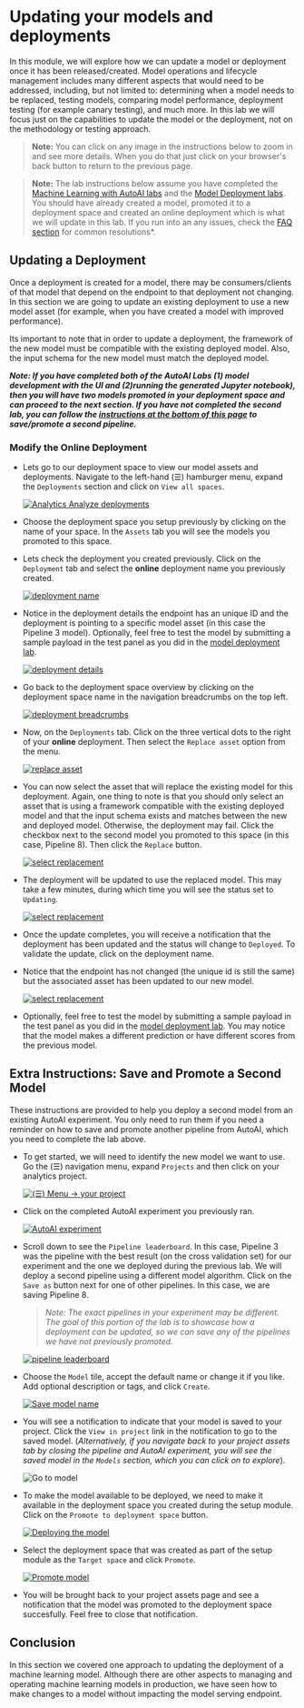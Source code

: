 # Updating your models and deployments

In this module, we will explore how we can update a model or deployment once it has been released/created. Model operations and lifecycle management includes many different aspects that would need to be addressed, including, but not limited to: determining when a model needs to be replaced, testing models, comparing model performance, deployment testing (for example canary testing), and much more. In this lab we will focus just on the capabilities to update the model or the deployment, not on the methodology or testing approach.

> **Note:** You can click on any image in the instructions below to zoom in and see more details. When you do that just click on your browser's back button to return to the previous page.

> **Note:** The lab instructions below assume you have completed the [Machine Learning with AutoAI labs](../ml-model-development-autoai/README.md) and the [Model Deployment labs](../ml-model-deployment/README.md). You should have already created a model, promoted it to a deployment space and created an online deployment which is what we will update in this lab. If you run into an any issues, check the [FAQ section](../faq/README.md) for common resolutions*.

## Updating a Deployment

Once a deployment is created for a model, there may be consumers/clients of that model that depend on the endpoint to that deployment not changing. In this section we are going to update an existing deployment to use a new model asset (for example, when you have created a model with improved performance).

Its important to note that in order to update a deployment, the framework of the new model must be compatible with the existing deployed model. Also, the input schema for the new model must match the deployed model.

***Note: If you have completed both of the AutoAI Labs (1) model development with the UI and (2)running the generated Jupyter notebook), then you will have two models promoted in your deployment space and can proceed to the next section. If you have not completed the second lab, you can follow the [instructions at the bottom of this page](#extra-instructions:-save-and-promote-a-second-model) to save/promote a second pipeline.***

### Modify the Online Deployment

* Lets go to our deployment space to view our model assets and deployments. Navigate to the left-hand (☰) hamburger menu, expand the `Deployments` section and click on `View all spaces`.

    [![Analytics Analyze deployments](../images/navigation/menu-analytics-deployments.png)](../images/navigation/menu-analytics-deployments.png)

* Choose the deployment space you setup previously by clicking on the name of your space. In the `Assets` tab you will see the models you promoted to this space.

* Lets check the deployment you created previously. Click on the `Deployment` tab and select the **online** deployment name you previously created.

    [![deployment name](../images/deployment/deployment-name-overview.png)](../images/deployment/deployment-name-overview.png)

* Notice in the deployment details the endpoint has an unique ID and the deployment is pointing to a specific model asset (in this case the Pipeline 3 model). Optionally, feel free to test the model by submitting a sample payload in the test panel as you did in the [model deployment lab](../ml-model-deployment/README.md#test-online-model-deployment).

    [![deployment details](../images/deployment/deployment-name-details.png)](../images/deployment/deployment-name-details.png)

* Go back to the deployment space overview by clicking on the deployment space name in the navigation breadcrumbs on the top left.

    [![deployment breadcrumbs](../images/deployment/deployment-name-menu.png)](../images/deployment/deployment-name-menu.png)

* Now, on the `Deployments` tab. Click on the three vertical dots to the right of your **online** deployment. Then select the `Replace asset` option from the menu.

    [![replace asset](../images/deployment/deployment-replace-asset.png)](../images/deployment/deployment-replace-asset.png)

* You can now select the asset that will replace the existing model for this deployment. Again, one thing to note is that you should only select an asset that is using a framework compatible with the existing deployed model and that the input schema exists and matches between the new and deployed model. Otherwise, the deployment may fail. Click the checkbox next to the second model you promoted to this space (in this case, Pipeline 8). Then click the `Replace` button.

    [![select replacement](../images/deployment/deployment-replace-asset-select.png)](../images/deployment/deployment-replace-asset-select.png)

* The deployment will be updated to use the replaced model. This may take a few minutes, during which time you will see the status set to `Updating`.

    [![select replacement](../images/deployment/deployment-replace-asset-updating.png)](../images/deployment/deployment-replace-asset-updating.png)

* Once the update completes, you will receive a notification that the deployment has been updated and the status will change to `Deployed`. To validate the update, click on the deployment name.

* Notice that the endpoint has not changed (the unique id is still the same) but the associated asset has been updated to our new model.

    [![select replacement](../images/deployment/deployment-validate-update.png)](../images/deployment/deployment-validate-update.png)

* Optionally, feel free to test the model by submitting a sample payload in the test panel as you did in the [model deployment lab](../ml-model-deployment/README.md#test-online-model-deployment). You may notice that the model makes a different prediction or have different scores from the previous model.

## Extra Instructions: Save and Promote a Second Model

These instructions are provided to help you deploy a second model from an existing AutoAI experiment. You only need to run them if you need a reminder on how to save and promote another pipeline from AutoAI, which you need to complete the lab above.

* To get started, we will need to identify the new model we want to use. Go the (☰) navigation menu, expand `Projects` and then click on your analytics project.

    [![(☰) Menu -> your project](../images/navigation/menu-projects.png)](../images/navigation/menu-projects.png)

* Click on the completed AutoAI experiment you previously ran.

    [![AutoAI experiment](../images/autoai/select-completed-autoaiexp.png)](../images/autoai/select-completed-autoaiexp.png)

* Scroll down to see the `Pipeline leaderboard`. In this case, Pipeline 3 was the pipeline with the best result (on the cross validation set) for our experiment and the one we deployed during the previous lab. We will deploy a second pipeline using a different model algorithm. Click on the `Save as` button next for one of other pipelines. In this case, we are saving Pipeline 8.

    > *Note: The exact pipelines in your experiment may be different. The goal of this portion of the lab is to showcase how a deployment can be updated, so we can save any of the pipelines we have not previously promoted.*

    [![pipeline leaderboard](../images/autoai/save-second-model.png)](../images/autoai/save-second-model.png)

* Choose the `Model` tile, accept the default name or change it if you like. Add optional description or tags, and click `Create`.

    [![Save model name](../images/autoai/autoai-save-model-name.png)](../images/autoai/autoai-save-model-name.png)

* You will see a notification to indicate that your model is saved to your project. Click the `View in project` link in the notification to go to the saved model. (*Alternatively, if you navigate back to your project assets tab by closing the pipeline and AutoAI experiment, you will see the saved model in the `Models` section, which you can click on to explore*).

    ![Go to model](../images/autoai/autoai-save-notification.png)

* To make the model available to be deployed, we need to make it available in the deployment space you created during the setup module. Click on the `Promote to deployment space` button.

    [![Deploying the model](../images/autoai/autoai-promote-to-space.png)](../images/autoai/autoai-promote-to-space.png)

* Select the deployment space that was created as part of the setup module as the `Target space` and click `Promote`.

    [![Promote model](../images/autoai/autoai-promote-to-space-confirm.png)](../images/autoai/autoai-promote-to-space-confirm.png)

* You will be brought back to your project assets page and see a notification that the model was promoted to the deployment space succesfully. Feel free to close that notification.

## Conclusion

In this section we covered one approach to updating the deployment of a machine learning model. Although there are other aspects to managing and operating machine learning models in production, we have seen how to make changes to a model without impacting the model serving endpoint.
